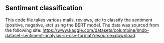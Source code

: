 ## Sentiment classification
This code file takes various mails, reviews, etc to classify the sentiment (positive, negative, etc) using the BERT model. The data was sourced from the following site: https://www.kaggle.com/datasets/columbine/imdb-dataset-sentiment-analysis-in-csv-format?resource=download.